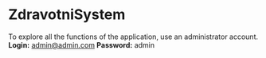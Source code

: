 # ZdravotniSystem

To explore all the functions of the application, use an administrator account.
**Login:** admin@admin.com
**Password:** admin
